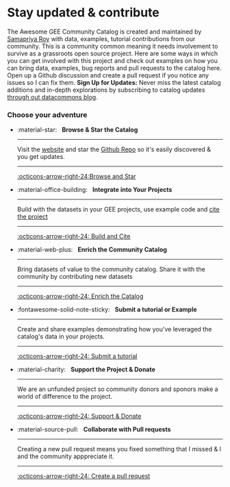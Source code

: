 # Stay updated & contribute

The Awesome GEE Community Catalog is created and maintained by [Samapriya Roy](https://www.linkedin.com/in/samapriya/) with data, examples, tutorial contributions from our community. This is a community common meaning it needs involvement to survive as a grassroots open source project. Here are some ways in which you can get involved with this project and check out examples on how you can bring data, examples, bug reports and pull requests to the catalog here. Open up a Github discussion and create a pull request if you notice any issues so I can fix them. **Sign Up for Updates:** Never miss the latest catalog additions and in-depth explorations by subscribing to catalog updates [through out datacommons blog](https://datacommons.substack.com).

### Choose your adventure

<div class="grid cards" markdown>

-   :material-star: &nbsp;
    __Browse & Star the Catalog__

    ---

    Visit the [website](https://gee-community-catalog.org) and star the [Github Repo](https://github.com/samapriya/awesome-gee-community-datasets) so it's easily discovered & you get updates.

    ---

    [:octicons-arrow-right-24:Browse and Star][use star]

-   :material-office-building: &nbsp;
    __Integrate into Your Projects__

    ---

    Build with the datasets in your GEE projects, use example code and [cite the project](https://gee-community-catalog.org/citation/)

    ---

    [:octicons-arrow-right-24: Build and Cite][build cite]

-   :material-web-plus: &nbsp;
    __Enrich the Community Catalog__

    ---

    Bring datasets of value to the community catalog. Share it with the community by contributing new datasets

    ---

    [:octicons-arrow-right-24: Enrich the Catalog][byod]

-   :fontawesome-solid-note-sticky: &nbsp;
    __Submit a tutorial or Example__

    ---

    Create and share examples demonstrating how you've leveraged the catalog's data in your projects.

    ---

    [:octicons-arrow-right-24: Submit a tutorial][submit tutorial]

-   :material-charity: &nbsp;
    __Support the Project & Donate__

    ---

    We are an unfunded project so community donors and sponors make a world of difference to the project.

    ---

    [:octicons-arrow-right-24: Support & Donate][submit donate]

-   :material-source-pull: &nbsp;
    __Collaborate with Pull requests__

    ---

    Creating a new pull request means you fixed something that I missed & I and the community apppreciate it.

    ---

    [:octicons-arrow-right-24: Create a pull request][create a pull request]
</div>

  [use star]: https://github.com/samapriya/awesome-gee-community-datasets
  [build cite]: https://beta.gee-community-catalog.org/reference/
  [byod]: https://beta.gee-community-catalog.org/contributing/submit/
  [submit tutorial]: https://beta.gee-community-catalog.org/contributing/example
  [submit donate]: https://github.com/sponsors/samapriya
  [create a pull request]: https://docs.github.com/en/pull-requests/collaborating-with-pull-requests/proposing-changes-to-your-work-with-pull-requests/creating-a-pull-request

